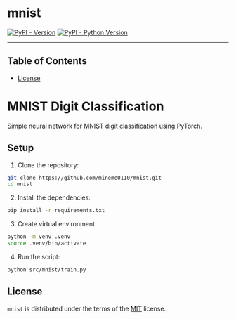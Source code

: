 # mnist

[![PyPI - Version](https://img.shields.io/pypi/v/mnist.svg)](https://pypi.org/project/mnist)
[![PyPI - Python Version](https://img.shields.io/pypi/pyversions/mnist.svg)](https://pypi.org/project/mnist)

-----

## Table of Contents


- [License](#license)

# MNIST Digit Classification

Simple neural network for MNIST digit classification using PyTorch.

## Setup

1. Clone the repository:

```bash
git clone https://github.com/mineme0110/mnist.git
cd mnist
```

2. Install the dependencies:

```bash
pip install -r requirements.txt
```

3. Create virtual environment

```bash
python -m venv .venv
source .venv/bin/activate
```

4. Run the script:

```bash
python src/mnist/train.py
```

## License

`mnist` is distributed under the terms of the [MIT](https://spdx.org/licenses/MIT.html) license.
